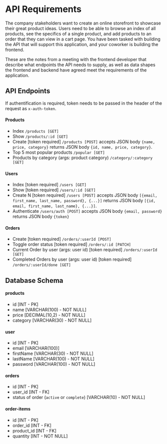 # API Requirements

The company stakeholders want to create an online storefront to showcase their great product ideas. Users need to be able to browse an index of all products, see the specifics of a single product, and add products to an order that they can view in a cart page. You have been tasked with building the API that will support this application, and your coworker is building the frontend.

These are the notes from a meeting with the frontend developer that describe what endpoints the API needs to supply, as well as data shapes the frontend and backend have agreed meet the requirements of the application.

## API Endpoints

If authentification is required, token needs to be passed in the header of the request as `x-auth-token`.

#### Products

- Index `/products [GET]`
- Show `/products/:id [GET]`
- Create [token required] `/products [POST]` accepts JSON body `{name, price, category}` returns JSON body `{id, name, price, category}`.
- Top 5 most popular products `/popular [GET]`
- Products by category (args: product category) `/category/:category [GET]`

#### Users

- Index [token required] `/users [GET]`
- Show [token required] `/users/:id [GET]`
- Create N [token required] `/users [POST]` accepts JSON body `[{email, first_name, last_name, password}, {...}]` returns JSON body `[{id, email, first_name, last_name}, {...}]`.
- Authenticate `/users/auth [POST]` accepts JSON body `{email, password}` returns JSON body `{token}`

#### Orders

- Create [token required] `/orders/:userId [POST]`
- Toggle order status [token required] `/orders/:id [PATCH]`
- Current Order by user (args: user id) [token required] `/orders/:userId [GET]`
- Completed Orders by user (args: user id) [token required] `/orders/:userId/done [GET]`

## Database Schema

#### products

- id [INT - PK]
- name [VARCHAR(100) - NOT NULL]
- price [DECIMAL(10,2) - NOT NULL]
- category [VARCHAR(30) - NOT NULL]

#### user

- id [INT - PK]
- email [VARCHAR(100)]
- firstName [VARCHAR(30) - NOT NULL]
- lastName [VARCHAR(100) - NOT NULL]
- password [VARCHAR(100) - NOT NULL]

#### orders

- id [INT - PK]
- user_id [INT - FK]
- status of order (`active` or `complete`) [VARCHAR(10) - NOT NULL]

#### order-items

- id [INT - PK]
- order_id [INT - FK]
- product_id [INT - FK]
- quantity [INT - NOT NULL]
